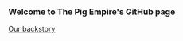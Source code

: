 <h3>Welcome to The Pig Empire's GitHub page</h3>



<a href="https://thepigempire.github.io/technical/backstory.html">Our backstory</a>
